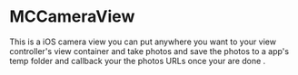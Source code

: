 # MCCameraView
  This is a iOS camera view you can put anywhere you want to your view controller's view container and take photos and save the photos to a app's temp folder and callback your the photos URLs once your are done .


